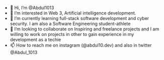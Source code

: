 - 👋 Hi, I’m @Abdul1013
- 👀 I’m interested in Web 3, Artificial intelligence development. 
- 🌱 I’m currently learning full-stack software development and cyber security. I am also a Software Engineering student-athlete 
- 💞️ I’m looking to collaborate on Inspiring and freelance projects and I am willing to work on  projects in other to gain experience in my development as a techie
- 📫 How to reach me on instagram (@abdul10.dev) and also in twitter @Abdul_1013

<!---
Abdul1013/Abdul1013 is a ✨ special ✨ repository because its `README.md` (this file) appears on your GitHub profile.
You can click the Preview link to take a look at your changes.
--->
